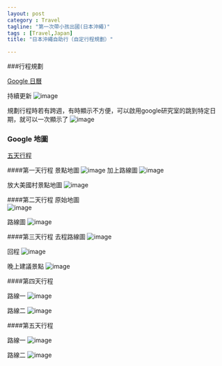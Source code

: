 ```yaml
---
layout: post
category : Travel 
tagline: "第一次帶小孩出國(日本沖繩)"
tags : [Travel,Japan]
title: "日本沖繩自助行（自定行程規劃）"

---
```


###行程規劃

[Google 日曆](https://www.google.com/calendar/embed?src=M2F1dWlrbmVtNG1vYWwyY2d0NGltdjl0MjBAZ3JvdXAuY2FsZW5kYXIuZ29vZ2xlLmNvbQ)

持續更新
![image](https://farm8.staticflickr.com/7511/15808982615_df99aea2a2_o.png)


規劃行程時若有跨週，有時顯示不方便，可以啟用google研究室的跳到特定日期，就可以一次顯示了
![image](https://farm6.staticflickr.com/5607/15790769001_3245f72187_o.png)

### Google 地圖

[五天行程](https://www.google.com/maps/d/edit?mid=zVGIbPsx-CPI.kb4A3QgfZGmw)

####第一天行程
景點地圖
![image](https://farm9.staticflickr.com/8610/15807060931_369cebc918_o.png)
加上路線圖
![image](https://farm6.staticflickr.com/5606/15785301576_18ae5e0d08_o.png)


放大美國村景點地圖
![image](https://farm8.staticflickr.com/7576/15189008374_2a905449b0_o.png)


####第二天行程
原始地圖  
![image](https://farm8.staticflickr.com/7543/15661586779_88cdc23e2b_o.png)

路線圖
![image](https://farm8.staticflickr.com/7561/15661980647_dee8e85350_o.png)

####第三天行程
去程路線圖
![image](https://farm9.staticflickr.com/8561/15662101617_cd180eba38_o.png)

回程
![image](https://farm8.staticflickr.com/7570/15660542630_b18f1448f0_o.png)

晚上建議景點
![image](https://farm8.staticflickr.com/7477/15660422028_6ce0816f58_o.png)


####第四天行程

路線一
![image](https://farm8.staticflickr.com/7544/15662070459_36e335d5ee_o.png)

路線二
![image](https://farm8.staticflickr.com/7574/15824481246_ce067edf2a_o.png)


####第五天行程

路線一
![image](https://farm9.staticflickr.com/8632/15664499969_fd48010c9e_o.png)

路線二
![image](https://farm8.staticflickr.com/7496/15230908963_5b61d4a74b_o.pngˋ)